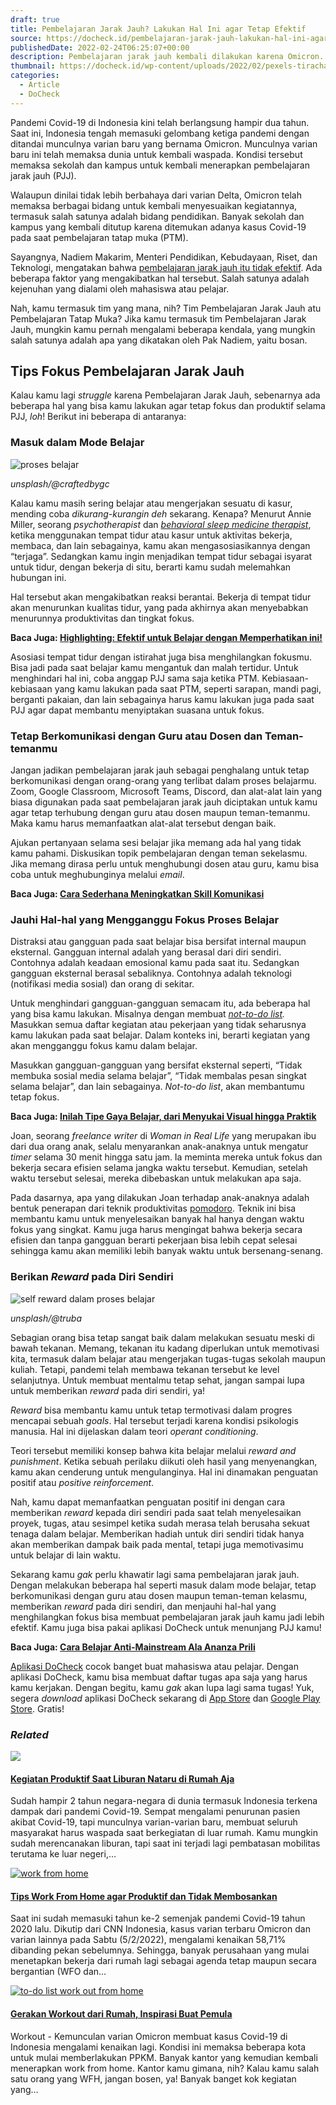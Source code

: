 ```yaml
---
draft: true
title: Pembelajaran Jarak Jauh? Lakukan Hal Ini agar Tetap Efektif
source: https://docheck.id/pembelajaran-jarak-jauh-lakukan-hal-ini-agar-tetap-efektif/
publishedDate: 2022-02-24T06:25:07+00:00
description: Pembelajaran jarak jauh kembali dilakukan karena Omicron. Dengan melakukan beberapa hal ini, Proses belajar mengajar kamu bisa tetap efektif.
thumbnail: https://docheck.id/wp-content/uploads/2022/02/pexels-tirachard-kumtanom-574285-1200x800.jpg
categories:
  - Article
  - DoCheck
---
```


Pandemi Covid-19 di Indonesia kini telah berlangsung hampir dua tahun. Saat ini, Indonesia tengah memasuki gelombang ketiga pandemi dengan ditandai munculnya varian baru yang bernama Omicron. Munculnya varian baru ini telah memaksa dunia untuk kembali waspada. Kondisi tersebut memaksa sekolah dan kampus untuk kembali menerapkan pembelajaran jarak jauh (PJJ).

Walaupun dinilai tidak lebih berbahaya dari varian Delta, Omicron telah memaksa berbagai bidang untuk kembali menyesuaikan kegiatannya, termasuk salah satunya adalah bidang pendidikan. Banyak sekolah dan kampus yang kembali ditutup karena ditemukan adanya kasus Covid-19 pada saat pembelajaran tatap muka (PTM).

Sayangnya, Nadiem Makarim, Menteri Pendidikan, Kebudayaan, Riset, dan Teknologi, mengatakan bahwa [pembelajaran jarak jauh itu tidak efektif](https://nasional.kompas.com/read/2021/05/05/13484081/nadiem-sebut-efektivitas-pembelajaran-jarak-jauh-di-seluruh-dunia-menurun?page=all). Ada beberapa faktor yang mengakibatkan hal tersebut. Salah satunya adalah kejenuhan yang dialami oleh mahasiswa atau pelajar.

Nah, kamu termasuk tim yang mana, nih? Tim Pembelajaran Jarak Jauh atu Pembelajaran Tatap Muka? Jika kamu termasuk tim Pembelajaran Jarak Jauh, mungkin kamu pernah mengalami beberapa kendala, yang mungkin salah satunya adalah apa yang dikatakan oleh Pak Nadiem, yaitu bosan.

## **Tips Fokus Pembelajaran Jarak Jauh**

Kalau kamu lagi _struggle_ karena Pembelajaran Jarak Jauh, sebenarnya ada beberapa hal yang bisa kamu lakukan agar tetap fokus dan produktif selama PJJ, _loh_! Berikut ini beberapa di antaranya:

### **Masuk dalam Mode Belajar**

![proses belajar](https://docheck.id/wp-content/uploads/2022/08/belajar.jpg)

_unsplash/@craftedbygc_

Kalau kamu masih sering belajar atau mengerjakan sesuatu di kasur, mending coba _dikurang-kurangin_ _deh_ sekarang. Kenapa? Menurut Annie Miller, seorang _psychotherapist_ dan _[behavioral sleep medicine therapist](https://www.healthline.com/health/working-from-bed-isnt-doing-you-favors#sleep-quality)_, ketika menggunakan tempat tidur atau kasur untuk aktivitas bekerja, membaca, dan lain sebagainya, kamu akan mengasosiasikannya dengan “terjaga”. Sedangkan kamu ingin menjadikan tempat tidur sebagai isyarat untuk tidur, dengan bekerja di situ, berarti kamu sudah melemahkan hubungan ini.

Hal tersebut akan mengakibatkan reaksi berantai. Bekerja di tempat tidur akan menurunkan kualitas tidur, yang pada akhirnya akan menyebabkan menurunnya produktivitas dan tingkat fokus.

**Baca Juga: [Highlighting: Efektif untuk Belajar dengan Memperhatikan ini!](https://docheck.id/highlighting-efektif-untuk-belajar-dengan-memperhatikan-ini/)**

Asosiasi tempat tidur dengan istirahat juga bisa menghilangkan fokusmu. Bisa jadi pada saat belajar kamu mengantuk dan malah tertidur. Untuk menghindari hal ini, coba anggap PJJ sama saja ketika PTM. Kebiasaan-kebiasaan yang kamu lakukan pada saat PTM, seperti sarapan, mandi pagi, berganti pakaian, dan lain sebagainya harus kamu lakukan juga pada saat PJJ agar dapat membantu menyiptakan suasana untuk fokus.

### **Tetap Berkomunikasi dengan Guru atau Dosen dan Teman-temanmu**

Jangan jadikan pembelajaran jarak jauh sebagai penghalang untuk tetap berkomunikasi dengan orang-orang yang terlibat dalam proses belajarmu. Zoom, Google Classroom, Microsoft Teams, Discord, dan alat-alat lain yang biasa digunakan pada saat pembelajaran jarak jauh diciptakan untuk kamu agar tetap terhubung dengan guru atau dosen maupun teman-temanmu. Maka kamu harus memanfaatkan alat-alat tersebut dengan baik.

Ajukan pertanyaan selama sesi belajar jika memang ada hal yang tidak kamu pahami. Diskusikan topik pembelajaran dengan teman sekelasmu. Jika memang dirasa perlu untuk menghubungi dosen atau guru, kamu bisa coba untuk meghubunginya melalui _email_.

**Baca Juga: [Cara Sederhana Meningkatkan Skill Komunikasi](https://docheck.id/cara-meningkatkan-skill-komunikasi/)**

### **Jauhi Hal-hal yang Mengganggu Fokus Proses Belajar**

Distraksi atau gangguan pada saat belajar bisa bersifat internal maupun eksternal. Gangguan internal adalah yang berasal dari diri sendiri. Contohnya adalah keadaan emosional kamu pada saat itu. Sedangkan gangguan eksternal berasal sebaliknya. Contohnya adalah teknologi (notifikasi media sosial) dan orang di sekitar.

Untuk menghindari gangguan-gangguan semacam itu, ada beberapa hal yang bisa kamu lakukan. Misalnya dengan membuat _[not-to-do list](https://docheck.id/not-to-do-list-sebuah-daftar-yang-bisa-bikin-fokus/)._ Masukkan semua daftar kegiatan atau pekerjaan yang tidak seharusnya kamu lakukan pada saat belajar. Dalam konteks ini, berarti kegiatan yang akan mengganggu fokus kamu dalam belajar.

Masukkan gangguan-gangguan yang bersifat eksternal seperti, “Tidak membuka sosial media selama belajar”, “Tidak membalas pesan singkat selama belajar”, dan lain sebagainya. _Not-to-do list_, akan membantumu tetap fokus.

**Baca Juga: [Inilah Tipe Gaya Belajar, dari Menyukai Visual hingga Praktik](https://docheck.id/inilah-tipe-gaya-belajar-dari-menyukai-visual-hingga-praktik/)**

Joan, seorang _freelance writer_ di _Woman in Real Life_ yang merupakan ibu dari dua orang anak, selalu menyarankan anak-anaknya untuk mengatur _timer_ selama 30 menit hingga satu jam. Ia meminta mereka untuk fokus dan bekerja secara efisien selama jangka waktu tersebut. Kemudian, setelah waktu tersebut selesai, mereka dibebaskan untuk melakukan apa saja.

Pada dasarnya, apa yang dilakukan Joan terhadap anak-anaknya adalah bentuk penerapan dari teknik produktivitas [pomodoro](https://docheck.id/pomodoro-mengapa-efektif-dan-bagaimana-melakukannya/). Teknik ini bisa membantu kamu untuk menyelesaikan banyak hal hanya dengan waktu fokus yang singkat. Kamu juga harus mengingat bahwa bekerja secara efisien dan tanpa gangguan berarti pekerjaan bisa lebih cepat selesai sehingga kamu akan memiliki lebih banyak waktu untuk bersenang-senang.

### **Berikan _Reward_ pada Diri Sendiri**

![self reward dalam proses belajar](https://docheck.id/wp-content/uploads/2022/08/self-reward.jpg)

_unsplash/@truba_

Sebagian orang bisa tetap sangat baik dalam melakukan sesuatu meski di bawah tekanan. Memang, tekanan itu kadang diperlukan untuk memotivasi kita, termasuk dalam belajar atau mengerjakan tugas-tugas sekolah maupun kuliah. Tetapi, pandemi telah membawa tekanan tersebut ke level selanjutnya. Untuk membuat mentalmu tetap sehat, jangan sampai lupa untuk memberikan _reward_ pada diri sendiri, ya!

_Reward_ bisa membantu kamu untuk tetap termotivasi dalam progres mencapai sebuah _goals_. Hal tersebut terjadi karena kondisi psikologis manusia. Hal ini dijelaskan dalam teori _operant conditioning_.

Teori tersebut memiliki konsep bahwa kita belajar melalui _reward and punishment_. Ketika sebuah perilaku diikuti oleh hasil yang menyenangkan, kamu akan cenderung untuk mengulanginya. Hal ini dinamakan penguatan positif atau _positive reinforcement_.

Nah, kamu dapat memanfaatkan penguatan positif ini dengan cara memberikan _reward_ kepada diri sendiri pada saat telah menyelesaikan proyek, tugas, atau sesimpel ketika sudah merasa telah berusaha sekuat tenaga dalam belajar. Memberikan hadiah untuk diri sendiri tidak hanya akan memberikan dampak baik pada mental, tetapi juga memotivasimu untuk belajar di lain waktu.

Sekarang kamu _gak_ perlu khawatir lagi sama pembelajaran jarak jauh. Dengan melakukan beberapa hal seperti masuk dalam mode belajar, tetap berkomunikasi dengan guru atau dosen maupun teman-teman kelasmu, memberikan _reward_ pada diri sendiri, dan menjauhi hal-hal yang menghilangkan fokus bisa membuat pembelajaran jarak jauh kamu jadi lebih efektif. Kamu juga bisa pakai aplikasi DoCheck untuk menunjang PJJ kamu!

**Baca Juga: [Cara Belajar Anti-Mainstream Ala Ananza Prili](https://docheck.id/cara-belajar-anti-mainstream-ananza-prili/)**

[Aplikasi DoCheck](https://docheck.id/docheck-guide-untuk-pelajar-dan-mahasiswa/) cocok banget buat mahasiswa atau pelajar. Dengan aplikasi DoCheck, kamu bisa membuat daftar tugas apa saja yang harus kamu kerjakan. Dengan begitu, kamu _gak_ akan lupa lagi sama tugas! Yuk, segera _download_ aplikasi DoCheck sekarang di [App Store](https://apps.apple.com/id/app/docheck-to-do-list-app/id1603424606?l=id) dan [Google Play Store](https://play.google.com/store/apps/details?id=com.docheck.docheck). Gratis!

### _Related_

[![](https://i1.wp.com/docheck.id/wp-content/uploads/2021/12/pexels-photo-5778899.jpeg?resize=350%2C200&ssl=1)](https://docheck.id/kegiatan-produktif-saat-liburan-nataru-di-rumah-aja/ "Kegiatan Produktif Saat Liburan Nataru di Rumah Aja")

#### [Kegiatan Produktif Saat Liburan Nataru di Rumah Aja](https://docheck.id/kegiatan-produktif-saat-liburan-nataru-di-rumah-aja/ "Kegiatan Produktif Saat Liburan Nataru di Rumah Aja")

Sudah hampir 2 tahun negara-negara di dunia termasuk Indonesia terkena dampak dari pandemi Covid-19. Sempat mengalami penurunan pasien akibat Covid-19, tapi munculnya varian-varian baru, membuat seluruh masyarakat harus waspada saat berkegiatan di luar rumah. Kamu mungkin sudah merencanakan liburan, tapi saat ini terjadi lagi pembatasan mobilitas terutama ke luar negeri,…

[![work from home](https://i2.wp.com/docheck.id/wp-content/uploads/2022/02/pexels-photo-4974914.jpeg?resize=350%2C200&ssl=1)](https://docheck.id/work-from-home-cara-agar-tetap-produktif-sekaligus-menyenangkan/ "Tips Work From Home agar Produktif dan Tidak Membosankan")

#### [Tips Work From Home agar Produktif dan Tidak Membosankan](https://docheck.id/work-from-home-cara-agar-tetap-produktif-sekaligus-menyenangkan/ "Tips Work From Home agar Produktif dan Tidak Membosankan")

Saat ini sudah memasuki tahun ke-2 semenjak pandemi Covid-19 tahun 2020 lalu. Dikutip dari CNN Indonesia, kasus varian terbaru Omicron dan varian lainnya pada Sabtu (5/2/2022), mengalami kenaikan 58,71% dibanding pekan sebelumnya. Sehingga, banyak perusahaan yang mulai menetapkan bekerja dari rumah lagi sebagai agenda tetap maupun secara bergantian (WFO dan…

[![to-do list work out from home](https://i1.wp.com/docheck.id/wp-content/uploads/2022/02/To-do-list-workout-from-home.jpg?resize=350%2C200&ssl=1)](https://docheck.id/workout-from-home-bareng-docheck-dengan-to-di-list-ini/ "Gerakan Workout dari Rumah, Inspirasi Buat Pemula")

#### [Gerakan Workout dari Rumah, Inspirasi Buat Pemula](https://docheck.id/workout-from-home-bareng-docheck-dengan-to-di-list-ini/ "Gerakan Workout dari Rumah, Inspirasi Buat Pemula")

Workout - Kemunculan varian Omicron membuat kasus Covid-19 di Indonesia mengalami kenaikan lagi. Kondisi ini memaksa beberapa kota untuk mulai memberlakukan PPKM. Banyak kantor yang kemudian kembali menerapkan work from home. Kantor kamu gimana, nih? Kalau kamu salah satu orang yang WFH, jangan bosen, ya! Banyak banget kok kegiatan yang…
